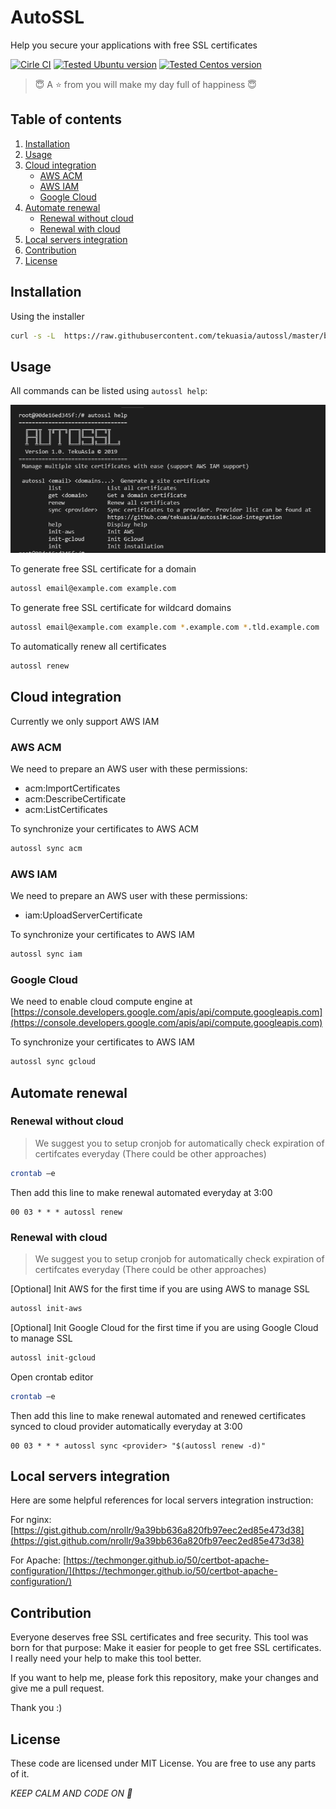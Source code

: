 # AutoSSL

Help you secure your applications with free SSL certificates

[![Cirle CI][cirle-ci-badge]][cirle-ci-url]
[![Tested Ubuntu version][ubuntu-badge]][ubuntu-url]
[![Tested Centos version][centos-badge]][centos-url]

> :innocent: A :star: from you will make my day full of happiness :innocent:

## Table of contents

1. [Installation](#installation)
2. [Usage](#usage)
3. [Cloud integration](#cloud-integration)
   - [AWS ACM](#aws-acm)
   - [AWS IAM](#aws-iam)
   - [Google Cloud](#google-cloud)
4. [Automate renewal](#automate-renewal)
   - [Renewal without cloud](#renewal-without-cloud)
   - [Renewal with cloud](#renewal-with-cloud)
5. [Local servers integration](#local-servers-integration)
6. [Contribution](#contribution)
7. [License](#license)

## Installation

Using the installer

```bash
curl -s -L  https://raw.githubusercontent.com/tekuasia/autossl/master/bin/installer.sh | sudo bash
```

## Usage

All commands can be listed using `autossl help`:

![Screenshot][screenshot]

To generate free SSL certificate for a domain

```bash
autossl email@example.com example.com
```

To generate free SSL certificate for wildcard domains

```bash
autossl email@example.com example.com *.example.com *.tld.example.com
```

To automatically renew all certificates

```bash
autossl renew
```

## Cloud integration

Currently we only support AWS IAM

### AWS ACM

We need to prepare an AWS user with these permissions:

- acm:ImportCertificates
- acm:DescribeCertificate
- acm:ListCertificates

To synchronize your certificates to AWS ACM

```bash
autossl sync acm
```

### AWS IAM

We need to prepare an AWS user with these permissions:

- iam:UploadServerCertificate

To synchronize your certificates to AWS IAM

```bash
autossl sync iam
```

### Google Cloud

We need to enable cloud compute engine at [https://console.developers.google.com/apis/api/compute.googleapis.com](https://console.developers.google.com/apis/api/compute.googleapis.com)

To synchronize your certificates to AWS IAM

```bash
autossl sync gcloud
```

## Automate renewal

### Renewal without cloud

> We suggest you to setup cronjob for automatically check expiration of certifcates everyday (There could be other approaches)

```bash
crontab –e
```

Then add this line to make renewal automated everyday at 3:00

```
00 03 * * * autossl renew
```

### Renewal with cloud

> We suggest you to setup cronjob for automatically check expiration of certifcates everyday (There could be other approaches)

[Optional] Init AWS for the first time if you are using AWS to manage SSL

```bash
autossl init-aws
```

[Optional] Init Google Cloud for the first time if you are using Google Cloud to manage SSL

```bash
autossl init-gcloud
```

Open crontab editor

```bash
crontab –e
```

Then add this line to make renewal automated and renewed certificates synced to cloud provider automatically everyday at 3:00

```
00 03 * * * autossl sync <provider> "$(autossl renew -d)"
```

## Local servers integration

Here are some helpful references for local servers integration instruction:

For nginx: [https://gist.github.com/nrollr/9a39bb636a820fb97eec2ed85e473d38](https://gist.github.com/nrollr/9a39bb636a820fb97eec2ed85e473d38)

For Apache: [https://techmonger.github.io/50/certbot-apache-configuration/](https://techmonger.github.io/50/certbot-apache-configuration/)

## Contribution

Everyone deserves free SSL certificates and free security. This tool was born for that purpose: Make it easier for people to get free SSL certificates. I really need your help to make this tool better.

If you want to help me, please fork this repository, make your changes and give me a pull request.

Thank you :)

## License

These code are licensed under MIT License. You are free to use any parts of it.

_KEEP CALM AND CODE ON :beers:_

[cirle-ci-badge]: https://circleci.com/gh/tekuasia/autossl/tree/master.svg?style=shield
[cirle-ci-url]: https://circleci.com/gh/tekuasia/autossl/tree/master
[screenshot]: others/screenshot.png?raw=true
[ubuntu-badge]: https://img.shields.io/badge/ubuntu-18.04-green.svg
[ubuntu-url]: https://wiki.ubuntu.com/Releases
[centos-badge]: https://img.shields.io/badge/centos-7.0-green.svg
[centos-url]: https://www.centos.org/
